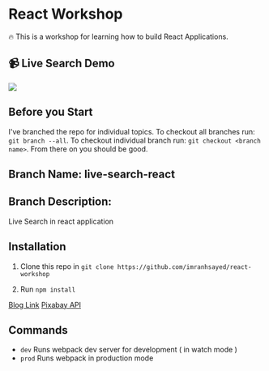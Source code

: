 # React Workshop

:fire: This is a workshop for learning how to build React Applications.

## :video_camera: Live Search Demo
![](live-search-demo.gif)

## Before you Start
I've branched the repo for individual topics.
To checkout all branches run: `git branch --all`.
To checkout individual branch run: `git checkout <branch name>`. From there on you should be good.

## Branch Name: live-search-react
## Branch Description:
Live Search in react application

## Installation

1. Clone this repo in `git clone https://github.com/imranhsayed/react-workshop`

2. Run `npm install`

[Blog Link](https://codeytek.com/live-search-search-react-live-search-in-react-axios-autocomplete-pagination/)
[Pixabay API](https://pixabay.com/api/docs/#api_search_images)

## Commands

- `dev` Runs webpack dev server for development ( in watch mode )
- `prod` Runs webpack in production mode

